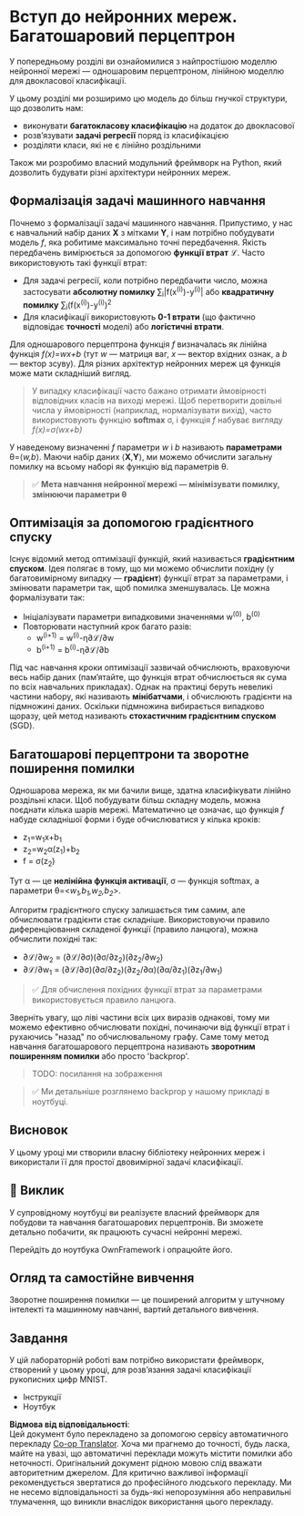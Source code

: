 <!--
CO_OP_TRANSLATOR_METADATA:
{
  "original_hash": "df98b2c59f87d8543135301e87969f70",
  "translation_date": "2025-07-09T16:52:48+00:00",
  "source_file": "15-rag-and-vector-databases/data/own_framework.md",
  "language_code": "uk"
}
-->
# Вступ до нейронних мереж. Багатошаровий перцептрон

У попередньому розділі ви ознайомилися з найпростішою моделлю нейронної мережі — одношаровим перцептроном, лінійною моделлю для двокласової класифікації.

У цьому розділі ми розширимо цю модель до більш гнучкої структури, що дозволить нам:

* виконувати **багатокласову класифікацію** на додаток до двокласової
* розв’язувати **задачі регресії** поряд із класифікацією
* розділяти класи, які не є лінійно роздільними

Також ми розробимо власний модульний фреймворк на Python, який дозволить будувати різні архітектури нейронних мереж.

## Формалізація задачі машинного навчання

Почнемо з формалізації задачі машинного навчання. Припустимо, у нас є навчальний набір даних **X** з мітками **Y**, і нам потрібно побудувати модель *f*, яка робитиме максимально точні передбачення. Якість передбачень вимірюється за допомогою **функції втрат** ℒ. Часто використовують такі функції втрат:

* Для задачі регресії, коли потрібно передбачити число, можна застосувати **абсолютну помилку** ∑<sub>i</sub>|f(x<sup>(i)</sup>)-y<sup>(i)</sup>| або **квадратичну помилку** ∑<sub>i</sub>(f(x<sup>(i)</sup>)-y<sup>(i)</sup>)<sup>2</sup>
* Для класифікації використовують **0-1 втрати** (що фактично відповідає **точності** моделі) або **логістичні втрати**.

Для одношарового перцептрона функція *f* визначалась як лінійна функція *f(x)=wx+b* (тут *w* — матриця ваг, *x* — вектор вхідних ознак, а *b* — вектор зсуву). Для різних архітектур нейронних мереж ця функція може мати складніший вигляд.

> У випадку класифікації часто бажано отримати ймовірності відповідних класів на виході мережі. Щоб перетворити довільні числа у ймовірності (наприклад, нормалізувати вихід), часто використовують функцію **softmax** σ, і функція *f* набуває вигляду *f(x)=σ(wx+b)*

У наведеному визначенні *f* параметри *w* і *b* називають **параметрами** θ=⟨*w,b*⟩. Маючи набір даних ⟨**X**,**Y**⟩, ми можемо обчислити загальну помилку на всьому наборі як функцію від параметрів θ.

> ✅ **Мета навчання нейронної мережі — мінімізувати помилку, змінюючи параметри θ**

## Оптимізація за допомогою градієнтного спуску

Існує відомий метод оптимізації функцій, який називається **градієнтним спуском**. Ідея полягає в тому, що ми можемо обчислити похідну (у багатовимірному випадку — **градієнт**) функції втрат за параметрами, і змінювати параметри так, щоб помилка зменшувалась. Це можна формалізувати так:

* Ініціалізувати параметри випадковими значеннями w<sup>(0)</sup>, b<sup>(0)</sup>
* Повторювати наступний крок багато разів:
    - w<sup>(i+1)</sup> = w<sup>(i)</sup>-η∂ℒ/∂w
    - b<sup>(i+1)</sup> = b<sup>(i)</sup>-η∂ℒ/∂b

Під час навчання кроки оптимізації зазвичай обчислюють, враховуючи весь набір даних (пам’ятайте, що функція втрат обчислюється як сума по всіх навчальних прикладах). Однак на практиці беруть невеликі частини набору, які називають **мінібатчами**, і обчислюють градієнти на підмножині даних. Оскільки підмножина вибирається випадково щоразу, цей метод називають **стохастичним градієнтним спуском** (SGD).

## Багатошарові перцептрони та зворотне поширення помилки

Одношарова мережа, як ми бачили вище, здатна класифікувати лінійно роздільні класи. Щоб побудувати більш складну модель, можна поєднати кілька шарів мережі. Математично це означає, що функція *f* набуде складнішої форми і буде обчислюватися у кілька кроків:
* z<sub>1</sub>=w<sub>1</sub>x+b<sub>1</sub>
* z<sub>2</sub>=w<sub>2</sub>α(z<sub>1</sub>)+b<sub>2</sub>
* f = σ(z<sub>2</sub>)

Тут α — це **нелінійна функція активації**, σ — функція softmax, а параметри θ=<*w<sub>1</sub>,b<sub>1</sub>,w<sub>2</sub>,b<sub>2</sub>*>.

Алгоритм градієнтного спуску залишається тим самим, але обчислювати градієнти стає складніше. Використовуючи правило диференціювання складеної функції (правило ланцюга), можна обчислити похідні так:

* ∂ℒ/∂w<sub>2</sub> = (∂ℒ/∂σ)(∂σ/∂z<sub>2</sub>)(∂z<sub>2</sub>/∂w<sub>2</sub>)
* ∂ℒ/∂w<sub>1</sub> = (∂ℒ/∂σ)(∂σ/∂z<sub>2</sub>)(∂z<sub>2</sub>/∂α)(∂α/∂z<sub>1</sub>)(∂z<sub>1</sub>/∂w<sub>1</sub>)

> ✅ Для обчислення похідних функції втрат за параметрами використовується правило ланцюга.

Зверніть увагу, що ліві частини всіх цих виразів однакові, тому ми можемо ефективно обчислювати похідні, починаючи від функції втрат і рухаючись "назад" по обчислювальному графу. Саме тому метод навчання багатошарового перцептрона називають **зворотним поширенням помилки** або просто 'backprop'.

> TODO: посилання на зображення

> ✅ Ми детальніше розглянемо backprop у нашому прикладі в ноутбуці.

## Висновок

У цьому уроці ми створили власну бібліотеку нейронних мереж і використали її для простої двовимірної задачі класифікації.

## 🚀 Виклик

У супровідному ноутбуці ви реалізуєте власний фреймворк для побудови та навчання багатошарових перцептронів. Ви зможете детально побачити, як працюють сучасні нейронні мережі.

Перейдіть до ноутбука OwnFramework і опрацюйте його.

## Огляд та самостійне вивчення

Зворотне поширення помилки — це поширений алгоритм у штучному інтелекті та машинному навчанні, вартий детального вивчення.

## Завдання

У цій лабораторній роботі вам потрібно використати фреймворк, створений у цьому уроці, для розв’язання задачі класифікації рукописних цифр MNIST.

* Інструкції
* Ноутбук

**Відмова від відповідальності**:  
Цей документ було перекладено за допомогою сервісу автоматичного перекладу [Co-op Translator](https://github.com/Azure/co-op-translator). Хоча ми прагнемо до точності, будь ласка, майте на увазі, що автоматичні переклади можуть містити помилки або неточності. Оригінальний документ рідною мовою слід вважати авторитетним джерелом. Для критично важливої інформації рекомендується звертатися до професійного людського перекладу. Ми не несемо відповідальності за будь-які непорозуміння або неправильні тлумачення, що виникли внаслідок використання цього перекладу.